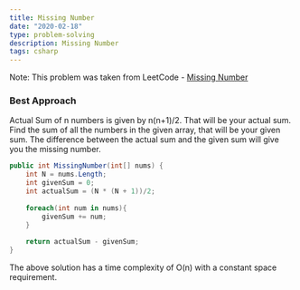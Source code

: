 ```yaml
---
title: Missing Number
date: "2020-02-18"
type: problem-solving
description: Missing Number
tags: csharp
---
```


Note: This problem was taken from LeetCode - [Missing Number](https://leetcode.com/problems/missing-number/)

### Best Approach

Actual Sum of n numbers is given by n(n+1)/2. That will be your actual sum. Find the sum of all the numbers in the given array, that will be your given sum. The difference between the actual sum and the given sum will give you the missing number.

```csharp
public int MissingNumber(int[] nums) {
    int N = nums.Length;
    int givenSum = 0;
    int actualSum = (N * (N + 1))/2;
    
    foreach(int num in nums){
        givenSum += num;
    }
    
    return actualSum - givenSum;
}
```

The above solution has a time complexity of O(n) with a constant space requirement.
